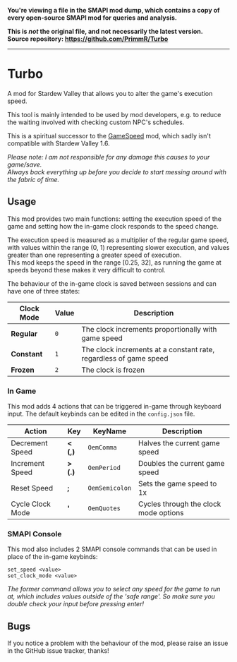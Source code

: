 **You're viewing a file in the SMAPI mod dump, which contains a copy of every open-source SMAPI mod
for queries and analysis.**

**This is _not_ the original file, and not necessarily the latest version.**  
**Source repository: https://github.com/PrimmR/Turbo**

----

# Turbo
A mod for Stardew Valley that allows you to alter the game's execution speed.

This tool is mainly intended to be used by mod developers, e.g. to reduce the waiting involved with checking custom NPC's schedules.

This is a spiritual successor to the [GameSpeed](https://www.nexusmods.com/stardewvalley/mods/7211) mod, which sadly isn't compatible with Stardew Valley 1.6. 

*Please note: I am not responsible for any damage this causes to your game/save.*  
*Always back everything up before you decide to start messing around with the fabric of time.*

## Usage
This mod provides two main functions: setting the execution speed of the game and setting how the in-game clock responds to the speed change.

The execution speed is measured as a multiplier of the regular game speed, with values within the range (0, 1) representing slower execution, and values greater than one representing a greater speed of execution.  
This mod keeps the speed in the range [0.25, 32], as running the game at speeds beyond these makes it very difficult to control.

The behaviour of the in-game clock is saved between sessions and can have one of three states:

|Clock Mode|Value|Description|
|---|---|---|
|**Regular**|`0`|The clock increments proportionally with game speed
|**Constant**|`1`|The clock increments at a constant rate, regardless of game speed
|**Frozen**|`2`|The clock is frozen

### In Game
This mod adds 4 actions that can be triggered in-game through keyboard input. The default keybinds can be edited in the `config.json` file.

|Action|Key|KeyName|Description|
|---|---|---|---|
|Decrement Speed|**< (,)**|`OemComma`|Halves the current game speed
|Increment Speed|**> (.)**|`OemPeriod`|Doubles the current game speed
|Reset Speed|**;**|`OemSemicolon`|Sets the game speed to 1x
|Cycle Clock Mode|**'**|`OemQuotes`|Cycles through the clock mode options

### SMAPI Console
This mod also includes 2 SMAPI console commands that can be used in place of the in-game keybinds:

`set_speed <value>`  
`set_clock_mode <value>`

*The former command allows you to select any speed for the game to run at, which includes values outside of the 'safe range'. So make sure you double check your input before pressing enter!*


## Bugs
If you notice a problem with the behaviour of the mod, please raise an issue in the GitHub issue tracker, thanks!